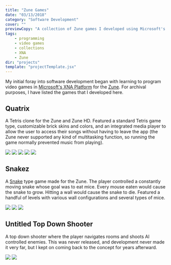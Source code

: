 ```yaml
---
title: "Zune Games"
date: "03/13/2018"
category: "Software Development"
cover: ""
previewCopy: "A collection of Zune games I developed using Microsoft's XNA framework"
tags:
    - programming
    - video games
    - collections
    - XNA
    - Zune
dir: "projects"
template: "projectTemplate.jsx"
---
```

My initial foray into software development began with learning to program video games in [Microsoft's XNA Platform](https://msdn.microsoft.com/en-us/library/bb203894.aspx) for the [Zune](https://en.wikipedia.org/wiki/Zune). For archival purposes, I have listed the games that I developed here.

## Quatrix
A Tetris clone for the Zune and Zune HD.  Featured a standard Tetris game type, customizable brick skins and colors, and an integrated media player to allow the user to access their songs without having to leave the app (the Zune never supported any kind of multitasking function, so running the game normally prevented music from playing).

<image-carousel id="quatrix-hd-carousel">
    <img src="./quatrix-hd-1.png"/>
    <img src="./quatrix-hd-2.png"/>
    <img src="./quatrix-hd-3.png"/>
    <img src="./quatrix-hd-4.png"/>
    <img src="./quatrix-hd-5.png"/>
</image-carousel>

## Snakez
A [Snake](https://en.wikipedia.org/wiki/Snake_(video_game_genre)) type game made for the Zune. The player controlled a constantly moving snake whose goal was to eat mice. Every mouse eaten would cause the snake to grow. Hitting a wall would cause the snake to die. Featured a handful of levels with various wall configurations and several types of mice.

<image-carousel id="quatrix-hd-carousel">
    <img src="./snakez-1.png"/>
    <img src="./snakez-2.png"/>
    <img src="./snakez-3.png"/>
</image-carousel>

## Untitled Top Down Shooter
A top down shooter where the player navigates rooms and shoots AI controlled enemies. This was never released, and development never made it very far, but I kept on coming back to the concept for years afterward.

<image-carousel id="quatrix-hd-carousel">
    <img src="./tds-1.png"/>
    <img src="./tds-2.png"/>
</image-carousel>